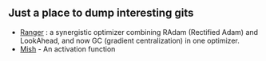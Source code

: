 ## Just a place to dump interesting gits

* [Ranger](https://github.com/lessw2020/Ranger-Deep-Learning-Optimizer) : a synergistic optimizer combining RAdam (Rectified Adam) and LookAhead, and now GC (gradient centralization) in one optimizer.
* [Mish](https://github.com/digantamisra98/Mish) - An activation function
